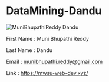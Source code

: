 # DataMining-Dandu

![MuniBhupathiReddy Dandu](http://i65.tinypic.com/4g2qoi.jpg)

First Name : Muni Bhupathi Reddy

Last Name  : Dandu 

Email      : munibhupathi.reddy@gmail.com

Link       : https://mwsu-web-dev.xyz/
